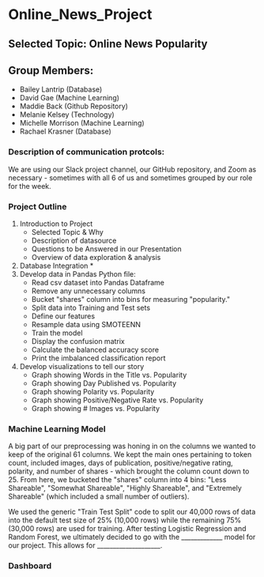 # Online_News_Project

## Selected Topic: Online News Popularity

## Group Members:

* Bailey Lantrip (Database)
* David Gae (Machine Learning)
* Maddie Back (Github Repository)
* Melanie Kelsey (Technology)
* Michelle Morrison (Machine Learning)
* Rachael Krasner (Database)

### Description of communication protcols:

We are using our Slack project channel, our GitHub repository, and Zoom as necessary - sometimes with all 6 of us and sometimes grouped by our role for the week.

### Project Outline

1. Introduction to Project
    * Selected Topic & Why
    * Description of datasource
    * Questions to be Answered in our Presentation
    * Overview of data exploration & analysis 
2. Database Integration
    *
4. Develop data in Pandas Python file:
    * Read csv dataset into Pandas Dataframe
    * Remove any unnecessary columns
    * Bucket "shares" column into bins for measuring "popularity." 
    * Split data into Training and Test sets
    * Define our features
    * Resample data using SMOTEENN
    * Train the model
    * Display the confusion matrix
    * Calculate the balanced accuracy score
    * Print the imbalanced classification report
5. Develop visualizations to tell our story
    * Graph showing Words in the Title vs. Popularity
    * Graph showing Day Published vs. Popularity
    * Graph showing Polarity vs. Popularity
    * Graph showing Positive/Negative Rate vs. Popularity
    * Graph showing # Images vs. Popularity

### Machine Learning Model

A big part of our preprocessing was honing in on the columns we wanted to keep of the original 61 columns. We kept the main ones pertaining to token count, included images, days of publication, positive/negative rating, polarity, and number of shares - which brought the column count down to 25. From here, we bucketed the "shares" column into 4 bins: "Less Shareable", "Somewhat Shareable", "Highly Shareable", and "Extremely Shareable" (which included a small number of outliers). 

We used the generic "Train Test Split" code to split our 40,000 rows of data into the default test size of 25% (10,000 rows) while the remaining 75% (30,000 rows) are used for training. After testing Logistic Regression and Random Forest, we ultimately decided to go with the _____________ model for our project. This allows for ____________________.

### Dashboard




